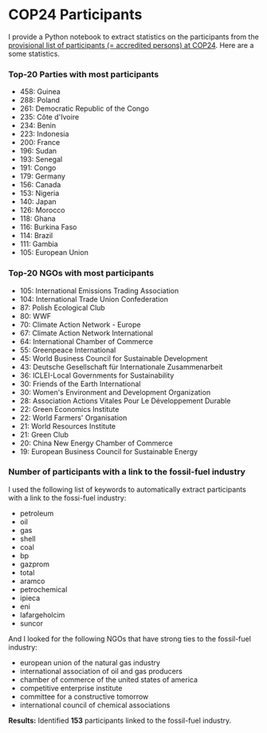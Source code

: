 # COP24 Participants

I provide a Python notebook to extract statistics on the participants from
the [provisional list of participants (= accredited persons) at
COP24](https://unfccc.int/sites/default/files/resource/PLOP.pdf). Here are
a some statistics.

### Top-20 Parties with most participants

- 458: Guinea
- 288: Poland
- 261: Democratic Republic of the Congo
- 235: Côte d'Ivoire
- 234: Benin
- 223: Indonesia
- 200: France
- 196: Sudan
- 193: Senegal
- 191: Congo
- 179: Germany
- 156: Canada
- 153: Nigeria
- 140: Japan
- 126: Morocco
- 118: Ghana
- 116: Burkina Faso
- 114: Brazil
- 111: Gambia
- 105: European Union

### Top-20 NGOs with most participants

- 105: International Emissions Trading Association
- 104: International Trade Union Confederation
-  87: Polish Ecological Club
-  80: WWF
-  70: Climate Action Network - Europe
-  67: Climate Action Network International
-  64: International Chamber of Commerce
-  55: Greenpeace International
-  45: World Business Council for Sustainable Development
-  43: Deutsche Gesellschaft für Internationale Zusammenarbeit
-  36: ICLEI-Local Governments for Sustainability
-  30: Friends of the Earth International
-  30: Women's Environment and Development Organization
-  28: Association Actions Vitales Pour Le Développement Durable
-  22: Green Economics Institute
-  22: World Farmers' Organisation
-  21: World Resources Institute
-  21: Green Club
-  20: China New Energy Chamber of Commerce
-  19: European Business Council for Sustainable Energy

### Number of participants with a link to the fossil-fuel industry

I used the following list of keywords to automatically extract participants
with a link to the fossi-fuel industry:

- petroleum
- oil
- gas
- shell
- coal
- bp
- gazprom
- total
- aramco
- petrochemical
- ipieca
- eni
- lafargeholcim
- suncor

And I looked for the following NGOs that have strong ties to the fossil-fuel
industry:

- european union of the natural gas industry
- international association of oil and gas producers
- chamber of commerce of the united states of america
- competitive enterprise institute
- committee for a constructive tomorrow
- international council of chemical associations

**Results:** Identified **153** participants linked to the fossil-fuel
industry.
